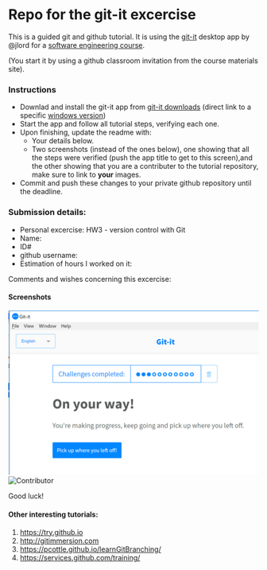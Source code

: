 # Repo for the git-it excercise

This is a guided git and github tutorial. It is using the [git-it] desktop app by @jlord for a [software engineering course].

(You start it by using a github classroom invitation from the course materials site).

### Instructions

- Downlad and install the git-it app from [git-it downloads] (direct link to a specific [windows version])
- Start the app and follow all tutorial steps, verifying each one.
- Upon finishing, update the readme with:
  - Your details below.
  - Two screenshots (instead of the ones below), one showing that all the steps were verified (push the app title to get to this screen),and the other showing that you are a contributer to the tutorial repository, make sure to link to **your** images.
 - Commit and push these changes to your private github repository until the deadline. 

### Submission details:

- Personal excercise: HW3 - version control with Git
- Name:
- ID#
- github username:
- Estimation of hours I worked on it:

Comments and wishes concerning this excercise:


#### Screenshots
![Status](./git-it-status.PNG)
![Contributor](https://github.com/jce-il/git-it-tutorial/blob/master//git-it-contributor.PNG)

Good luck!


#### Other interesting tutorials:

1. https://try.github.io
1. http://gitimmersion.com
1. https://pcottle.github.io/learnGitBranching/
1. https://services.github.com/training/


<!-- Links -->
[software engineering course]: https://github.com/jce-il/se-class/wiki
[git-it]: https://github.com/jlord/git-it-electron
[git-it downloads]: https://github.com/jlord/git-it-electron/releases
[windows version]: https://github.com/jlord/git-it-electron/releases/download/4.3.3/Git-it-Win-ia32.zip